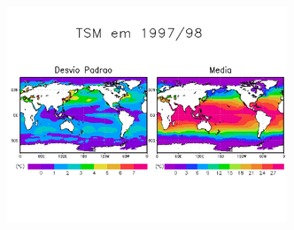 <img align='right' src='https://github.com/gabrielalastra/climatology_teachingtool/blob/main/03_Media_DesvioPadrao/media_desvp_tsm.png?raw=true'/>
